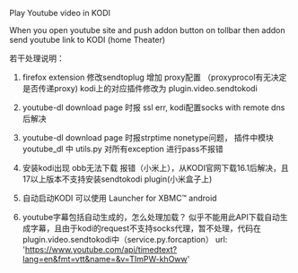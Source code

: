 Play Youtube video in KODI

When you open youtube site and push addon button on tollbar then addon send youtube link to KODI (home Theater)

若干处理说明：
1. firefox extension  修改sendtoplug  增加 proxy配置   （proxyprocol有无决定是否传递proxy)
   kodi上的对应插件修改为 plugin.video.sendtokodi
2. youtube-dl download page 时报 ssl err, kodi配置socks with remote dns 后解决

3. youtube-dl download page 时报strptime nonetype问题， 插件中模块youtube_dl 中 utils.py 对所有exception 进行pass不报错

4. 安装kodi出现 obb无法下载 报错（小米上），从KODI官网下载16.1后解决，且17以上版本不支持安装sendtokodi plugin(小米盒子上)

5. 自动启动KODI 可以使用 Launcher for XBMC™  android

6. youtube字幕包括自动生成的，怎么处理加载？ 似乎不能用此API下载自动生成字幕，且由于kodi的request不支持socks代理，暂不处理，代码在 plugin.video.sendtokodi中（service.py.forcaption）
   url: 'https://www.youtube.com/api/timedtext?lang=en&fmt=vtt&name=&v=TImPW-khOww'
 
